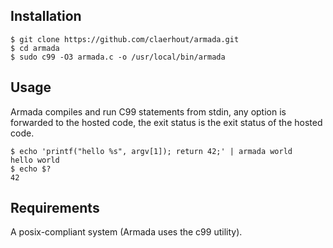 ## Installation

	$ git clone https://github.com/claerhout/armada.git
	$ cd armada
	$ sudo c99 -O3 armada.c -o /usr/local/bin/armada

## Usage

Armada compiles and run C99 statements from stdin,
any option is forwarded to the hosted code,
the exit status is the exit status of the hosted code.

	$ echo 'printf("hello %s", argv[1]); return 42;' | armada world
	hello world
	$ echo $?
	42

## Requirements

A posix-compliant system (Armada uses the c99 utility).